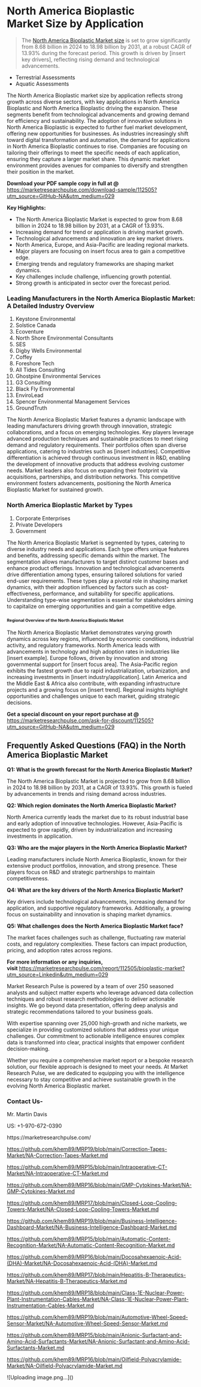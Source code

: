 <h1>North America Bioplastic Market&nbsp;Size by Application</h1><blockquote><p>The <a href="https://marketresearchpulse.com/download-sample/112505?utm_source=GitHub-NA&amp;utm_medium=029">North America Bioplastic Market size</a> is set to grow significantly from 8.68 billion in 2024 to 18.98 billion by 2031, at a robust CAGR of 13.93% during the forecast period. This growth is driven by [insert key drivers], reflecting rising demand and technological advancements.</p></blockquote><ul><li>Terrestrial Assessments <li> Aquatic Assessments</li></ul><p>The North America Bioplastic market size by application reflects strong growth across diverse sectors, with key applications in North America Bioplastic and North America Bioplastic driving the expansion. These segments benefit from technological advancements and growing demand for efficiency and sustainability. The adoption of innovative solutions in North America Bioplastic is expected to further fuel market development, offering new opportunities for businesses. As industries increasingly shift toward digital transformation and automation, the demand for applications in North America Bioplastic continues to rise. Companies are focusing on tailoring their offerings to meet the specific needs of each application, ensuring they capture a larger market share. This dynamic market environment provides avenues for companies to diversify and strengthen their position in the market.</p><p><strong>Download your PDF sample copy in full at @ </strong><a href="https://marketresearchpulse.com/download-sample/112505?utm_source=GitHub-NA&amp;utm_medium=029">https://marketresearchpulse.com/download-sample/112505?utm_source=GitHub-NA&amp;utm_medium=029</a></p><p><strong>Key Highlights: </strong></p><ul><li>The North America Bioplastic Market is expected to grow from 8.68 billion in 2024 to 18.98 billion by 2031, at a CAGR of 13.93%.</li><li>Increasing demand for trend or application is driving market growth.</li><li>Technological advancements and innovation are key market drivers.</li><li>North America, Europe, and Asia-Pacific are leading regional markets.</li><li>Major players are focusing on insert focus area to gain a competitive edge.</li><li>Emerging trends and regulatory frameworks are shaping market dynamics.</li><li>Key challenges include challenge, influencing growth potential.</li><li>Strong growth is anticipated in sector over the forecast period.</li></ul><h3>Leading Manufacturers in the North America Bioplastic Market: A Detailed Industry Overview</h3><ol><li>Keystone Environmental</li><li>Solstice Canada</li><li>Ecoventure</li><li>North Shore Environmental Consultants</li><li>SES</li><li>Digby Wells Environmental</li><li>Coffey</li><li>Foreshore Tech</li><li>All Tides Consulting</li><li>Ghostpine Environmental Services</li><li>G3 Consulting</li><li>Black Fly Environmental</li><li>EnviroLead</li><li>Spencer Environmental Management Services</li><li>GroundTruth</li></ol><div class="flex max-w-full flex-col flex-grow"><div class="min-h-8 text-message flex w-full flex-col items-end gap-2 whitespace-normal break-words [.text-message+&amp;]:mt-5" dir="auto" data-message-author-role="assistant" data-message-id="fd8432e4-4910-450d-b182-61b7bfb0a01f" data-message-model-slug="gpt-4o"><div class="flex w-full flex-col gap-1 empty:hidden first:pt-[3px]"><div class="markdown prose w-full break-words dark:prose-invert light"><p>The North America Bioplastic Market features a dynamic landscape with leading manufacturers driving growth through innovation, strategic collaborations, and a focus on emerging technologies. Key players leverage advanced production techniques and sustainable practices to meet rising demand and regulatory requirements. Their portfolios often span diverse applications, catering to industries such as [insert industries]. Competitive differentiation is achieved through continuous investment in R&amp;D, enabling the development of innovative products that address evolving customer needs. Market leaders also focus on expanding their footprint via acquisitions, partnerships, and distribution networks. This competitive environment fosters advancements, positioning the North America Bioplastic Market for sustained growth.</p></div></div></div></div><h3>North America Bioplastic Market by Types</h3><ol><li>Corporate Enterprises <li> Private Developers <li> Government</li></ol><div class="flex max-w-full flex-col flex-grow"><div class="min-h-8 text-message flex w-full flex-col items-end gap-2 whitespace-normal break-words [.text-message+&amp;]:mt-5" dir="auto" data-message-author-role="assistant" data-message-id="084470be-0bb7-4664-bddf-5156b4f41249" data-message-model-slug="gpt-4o-mini"><div class="flex w-full flex-col gap-1 empty:hidden first:pt-[3px]"><div class="markdown prose w-full break-words dark:prose-invert light"><p>The North America Bioplastic Market is segmented by types, catering to diverse industry needs and applications. Each type offers unique features and benefits, addressing specific demands within the market. The segmentation allows manufacturers to target distinct customer bases and enhance product offerings. Innovation and technological advancements drive differentiation among types, ensuring tailored solutions for varied end-user requirements. These types play a pivotal role in shaping market dynamics, with their adoption influenced by factors such as cost-effectiveness, performance, and suitability for specific applications. Understanding type-wise segmentation is essential for stakeholders aiming to capitalize on emerging opportunities and gain a competitive edge.</p></div></div></div></div><h3><span style="font-size: 11px;">Regional Overview of the North America Bioplastic Market</span></h3><div class="flex max-w-full flex-col flex-grow"><div class="min-h-8 text-message flex w-full flex-col items-end gap-2 whitespace-normal break-words [.text-message+&amp;]:mt-5" dir="auto" data-message-author-role="assistant" data-message-id="e9038762-ce64-4e30-91c9-9bd413514231" data-message-model-slug="gpt-4o-mini"><div class="flex w-full flex-col gap-1 empty:hidden first:pt-[3px]"><div class="markdown prose w-full break-words dark:prose-invert light"><p>The North America Bioplastic Market demonstrates varying growth dynamics across key regions, influenced by economic conditions, industrial activity, and regulatory frameworks. North America leads with advancements in technology and high adoption rates in industries like [insert example]. Europe follows, driven by innovation and strong governmental support for [insert focus area]. The Asia-Pacific region exhibits the fastest growth due to rapid industrialization, urbanization, and increasing investments in [insert industry/application]. Latin America and the Middle East &amp; Africa also contribute, with expanding infrastructure projects and a growing focus on [insert trend]. Regional insights highlight opportunities and challenges unique to each market, guiding strategic decisions.</p></div></div></div></div><p><strong>Get a special discount on your report purchase at @ </strong><a href="https://marketresearchpulse.com/ask-for-discount/112505?utm_source=GitHub-NA&amp;utm_medium=029">https://marketresearchpulse.com/ask-for-discount/112505?utm_source=GitHub-NA&amp;utm_medium=029</a></p><h2>Frequently Asked Questions (FAQ) in the North America Bioplastic Market</h2><p><strong>Q1: What is the growth forecast for the North America Bioplastic Market?</strong></p><p>The North America Bioplastic Market is projected to grow from 8.68 billion in 2024 to 18.98 billion by 2031, at a CAGR of 13.93%. This growth is fueled by advancements in trends and rising demand across industries.</p><p><strong>Q2: Which region dominates the North America Bioplastic Market?</strong></p><p>North America currently leads the market due to its robust industrial base and early adoption of innovative technologies. However, Asia-Pacific is expected to grow rapidly, driven by industrialization and increasing investments in application.</p><p><strong>Q3: Who are the major players in the North America Bioplastic Market?</strong></p><p>Leading manufacturers include North America Bioplastic, known for their extensive product portfolios, innovation, and strong presence. These players focus on R&amp;D and strategic partnerships to maintain competitiveness.</p><p><strong>Q4: What are the key drivers of the North America Bioplastic Market?</strong></p><p>Key drivers include technological advancements, increasing demand for application, and supportive regulatory frameworks. Additionally, a growing focus on sustainability and innovation is shaping market dynamics.</p><p><strong>Q5: What challenges does the North America Bioplastic Market face?</strong></p><p>The market faces challenges such as challenge, fluctuating raw material costs, and regulatory complexities. These factors can impact production, pricing, and adoption rates across regions.</p><p><strong>For more information or any inquiries, visit&nbsp;</strong><a href="https://marketresearchpulse.com/report/112505/bioplastic-market?utm_source=Linkedin&utm_medium=029">https://marketresearchpulse.com/report/112505/bioplastic-market?utm_source=Linkedin&utm_medium=029</a></p><p>Market Research Pulse is powered by a team of over 250 seasoned analysts and subject matter experts who leverage advanced data collection techniques and robust research methodologies to deliver actionable insights. We go beyond data presentation, offering deep analysis and strategic recommendations tailored to your business goals.</p><p>With expertise spanning over 25,000 high-growth and niche markets, we specialize in providing customized solutions that address your unique challenges. Our commitment to actionable intelligence ensures complex data is transformed into clear, practical insights that empower confident decision-making.</p><p>Whether you require a comprehensive market report or a bespoke research solution, our flexible approach is designed to meet your needs. At Market Research Pulse, we are dedicated to equipping you with the intelligence necessary to stay competitive and achieve sustainable growth in the evolving North America Bioplastic market.</p><h3><strong>Contact Us-</strong></h3><p>Mr. Martin Davis</p><p>US: +1-970-672-0390</p><p>https://marketresearchpulse.com/</p><p><a href="https://github.com/khem89/MRP19/blob/main/Correction-Tapes-Market/NA-Correction-Tapes-Market.md">https://github.com/khem89/MRP19/blob/main/Correction-Tapes-Market/NA-Correction-Tapes-Market.md</a></p><p><a href="https://github.com/khem89/MRP15/blob/main/Intraoperative-CT-Market/NA-Intraoperative-CT-Market.md">https://github.com/khem89/MRP15/blob/main/Intraoperative-CT-Market/NA-Intraoperative-CT-Market.md</a></p><p><a href="https://github.com/khem89/MRP16/blob/main/GMP-Cytokines-Market/NA-GMP-Cytokines-Market.md">https://github.com/khem89/MRP16/blob/main/GMP-Cytokines-Market/NA-GMP-Cytokines-Market.md</a></p><p><a href="https://github.com/khem89/MRP17/blob/main/Closed-Loop-Cooling-Towers-Market/NA-Closed-Loop-Cooling-Towers-Market.md">https://github.com/khem89/MRP17/blob/main/Closed-Loop-Cooling-Towers-Market/NA-Closed-Loop-Cooling-Towers-Market.md</a></p><p><a href="https://github.com/khem89/MRP19/blob/main/Business-Intelligence-Dashboard-Market/NA-Business-Intelligence-Dashboard-Market.md">https://github.com/khem89/MRP19/blob/main/Business-Intelligence-Dashboard-Market/NA-Business-Intelligence-Dashboard-Market.md</a></p><p><a href="https://github.com/khem89/MRP15/blob/main/Automatic-Content-Recognition-Market/NA-Automatic-Content-Recognition-Market.md">https://github.com/khem89/MRP15/blob/main/Automatic-Content-Recognition-Market/NA-Automatic-Content-Recognition-Market.md</a></p><p><a href="https://github.com/khem89/MRP16/blob/main/Docosahexaenoic-Acid-(DHA)-Market/NA-Docosahexaenoic-Acid-(DHA)-Market.md">https://github.com/khem89/MRP16/blob/main/Docosahexaenoic-Acid-(DHA)-Market/NA-Docosahexaenoic-Acid-(DHA)-Market.md</a></p><p><a href="https://github.com/khem89/MRP17/blob/main/Hepatitis-B-Therapeutics-Market/NA-Hepatitis-B-Therapeutics-Market.md">https://github.com/khem89/MRP17/blob/main/Hepatitis-B-Therapeutics-Market/NA-Hepatitis-B-Therapeutics-Market.md</a></p><p><a href="https://github.com/khem89/MRP18/blob/main/Class-1E-Nuclear-Power-Plant-Instrumentation-Cables-Market/NA-Class-1E-Nuclear-Power-Plant-Instrumentation-Cables-Market.md">https://github.com/khem89/MRP18/blob/main/Class-1E-Nuclear-Power-Plant-Instrumentation-Cables-Market/NA-Class-1E-Nuclear-Power-Plant-Instrumentation-Cables-Market.md</a></p><p><a href="https://github.com/khem89/MRP19/blob/main/Automotive-Wheel-Speed-Sensor-Market/NA-Automotive-Wheel-Speed-Sensor-Market.md">https://github.com/khem89/MRP19/blob/main/Automotive-Wheel-Speed-Sensor-Market/NA-Automotive-Wheel-Speed-Sensor-Market.md</a></p><p><a href="https://github.com/khem89/MRP15/blob/main/Anionic-Surfactant-and-Amino-Acid-Surfactants-Market/NA-Anionic-Surfactant-and-Amino-Acid-Surfactants-Market.md">https://github.com/khem89/MRP15/blob/main/Anionic-Surfactant-and-Amino-Acid-Surfactants-Market/NA-Anionic-Surfactant-and-Amino-Acid-Surfactants-Market.md</a></p><p><a href="https://github.com/khem89/MRP16/blob/main/Oilfield-Polyacrylamide-Market/NA-Oilfield-Polyacrylamide-Market.md">https://github.com/khem89/MRP16/blob/main/Oilfield-Polyacrylamide-Market/NA-Oilfield-Polyacrylamide-Market.md</a></p>
![Uploading image.png…]()
